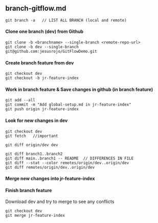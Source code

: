 ## branch-gitflow.md
```
git branch -a   // LIST ALL BRANCH (local and remote)
```

#### Clone one branch (dev) from Github
```
git clone -b <branchname> --single-branch <remote-repo-url>
git clone -b dev --single-branch git@github.com:jesusrojo/GitFlowDemo.git
```
#### Create branch feature from dev
```
git checkout dev
git checkout -b jr-feature-index
```
#### Work in branch feature & Save changes in github (in branch feature)
```
git add --all
git commit -m "Add global-setup.md in jr-feature-index"	
git push origin jr-feature-index
```
#### Look for new changes in dev
```
git checkout dev
git fetch	//important

git diff origin/dev dev

git diff branch1..branch2
git diff main..branch1 -- README  // DIFFERENCES IN FILE
git diff --stat --color remotes/origin/dev..origin/dev
git diff remotes/origin/dev..origin/dev
```

#### Merge new changes into jr-feature-index


#### Finish branch feature 
Download dev  and try to merge to see any conflicts
```
git checkout dev
git merge jr-feature-index
```

